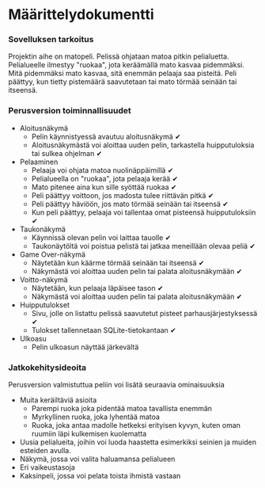 # Määrittelydokumentti

### Sovelluksen tarkoitus
Projektin aihe on matopeli. Pelissä ohjataan matoa pitkin pelialuetta. Pelialueelle ilmestyy "ruokaa", jota keräämällä mato kasvaa pidemmäksi.
Mitä pidemmäksi mato kasvaa, sitä enemmän pelaaja saa pisteitä. Peli päättyy, kun tietty pistemäärä saavutetaan tai mato törmää seinään tai itseensä.

### Perusversion toiminnallisuudet
- Aloitusnäkymä
  - Pelin käynnistyessä avautuu aloitusnäkymä &#x2714;
  - Aloitusnäkymästä voi aloittaa uuden pelin, tarkastella huipputuloksia tai sulkea ohjelman &#x2714;
- Pelaaminen
  - Pelaaja voi ohjata matoa nuolinäppäimillä &#x2714;
  - Pelialueella on "ruokaa", jota pelaaja kerää &#x2714;
  - Mato pitenee aina kun sille syöttää ruokaa &#x2714;
  - Peli päättyy voittoon, jos madosta tulee riittävän pitkä &#x2714;
  - Peli päättyy häviöön, jos mato törmää seinään tai itseensä &#x2714;
  - Kun peli päättyy, pelaaja voi tallentaa omat pisteensä huipputuloksiin &#x2714;
- Taukonäkymä
  - Käynnissä olevan pelin voi laittaa tauolle &#x2714;
  - Taukonäytöltä voi poistua pelistä tai jatkaa meneillään olevaa peliä &#x2714;
- Game Over-näkymä
  - Näytetään kun käärme törmää seinään tai itseensä &#x2714;
  - Näkymästä voi aloittaa uuden pelin tai palata aloitusnäkymään &#x2714;
- Voitto-näkymä
  - Näytetään, kun pelaaja läpäisee tason &#x2714;
  - Näkymästä voi aloittaa uuden pelin tai palata aloitusnäkymään &#x2714;
- Huipputulokset
  - Sivu, jolle on listattu pelissä saavutetut pisteet parhausjärjestyksessä &#x2714;
  - Tulokset tallennetaan SQLite-tietokantaan &#x2714;
- Ulkoasu
  - Pelin ulkoasun näyttää järkevältä

### Jatkokehitysideoita
Perusversion valmistuttua peliin voi lisätä seuraavia ominaisuuksia

- Muita keräiltäviä asioita
  - Parempi ruoka joka pidentää matoa tavallista enemmän
  - Myrkyllinen ruoka, joka lyhentää matoa
  - Ruoka, joka antaa madolle hetkeksi erityisen kyvyn, kuten oman ruumiin läpi kulkemisen kuolematta
- Uusia pelialueita, joihin voi luoda haastetta esimerkiksi seinien ja muiden esteiden avulla.
- Näkymä, jossa voi valita haluamansa pelialueen
- Eri vaikeustasoja
- Kaksinpeli, jossa voi pelata toista ihmistä vastaan
 



